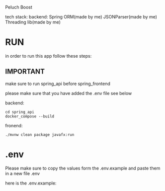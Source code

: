 Peluch Boost

tech stack:
backend:
Spring
ORM(made by me)
JSONParser(made by me)
Threading lib(made by me)

# RUN
in order to run this app follow these steps:

## IMPORTANT
make sure to run spring_api before spring_frontend


please  make sure that you have added the .env file see below

backend:
```
cd spring_api
docker_compose --build
```

fronend:
```
./mvnw clean package javafx:run
```


# .env
Please make sure to copy the values form the .env.example and paste them in a new file .env

here is the .env.example:

